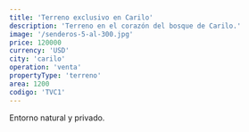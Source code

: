 ```yaml
---
title: 'Terreno exclusivo en Carilo'
description: 'Terreno en el corazón del bosque de Carilo.'
image: '/senderos-5-al-300.jpg'
price: 120000
currency: 'USD'
city: 'carilo'
operation: 'venta'
propertyType: 'terreno'
area: 1200
codigo: 'TVC1'
---
```


Entorno natural y privado.
